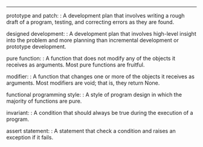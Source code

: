 --------

prototype and patch:
:   A development plan that involves writing a rough draft of a program, testing, and correcting errors as they are found.

designed development:
:   A development plan that involves high-level insight into the problem and more planning than incremental development or prototype development.

pure function:
:   A function that does not modify any of the objects it receives as arguments. Most pure functions are fruitful.

modifier:
:   A function that changes one or more of the objects it receives as arguments. Most modifiers are void; that is, they return <span>None</span>.

functional programming style:
:   A style of program design in which the majority of functions are pure.

invariant:
:   A condition that should always be true during the execution of a program.

assert statement:
:   A statement that check a condition and raises an exception if it fails.

